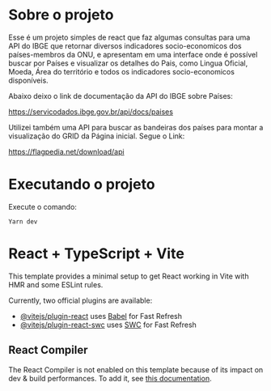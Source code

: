 # Sobre o projeto
Esse é um projeto simples de react que faz algumas consultas para uma API do IBGE que retornar diversos indicadores socio-economicos dos países-membros da ONU, e apresentam em uma interface onde é possível buscar por Países e visualizar os detalhes do Pais, como Lingua Oficial, Moeda, Área do território e todos os indicadores socio-economicos disponíveis.  


Abaixo deixo o link de documentação da API do IBGE sobre Países:

https://servicodados.ibge.gov.br/api/docs/paises

Utilizei também uma API para buscar as bandeiras dos países para montar a visualização do GRID da Página inicial. Segue o Link:

https://flagpedia.net/download/api


# Executando o projeto

Execute o comando: 

```
Yarn dev

```

# React + TypeScript + Vite

This template provides a minimal setup to get React working in Vite with HMR and some ESLint rules.

Currently, two official plugins are available:

- [@vitejs/plugin-react](https://github.com/vitejs/vite-plugin-react/blob/main/packages/plugin-react) uses [Babel](https://babeljs.io/) for Fast Refresh
- [@vitejs/plugin-react-swc](https://github.com/vitejs/vite-plugin-react/blob/main/packages/plugin-react-swc) uses [SWC](https://swc.rs/) for Fast Refresh

## React Compiler

The React Compiler is not enabled on this template because of its impact on dev & build performances. To add it, see [this documentation](https://react.dev/learn/react-compiler/installation).
